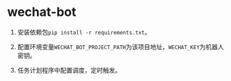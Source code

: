 # wechat-bot

1. 安装依赖包`pip install -r requirements.txt`。

2. 配置环境变量`WECHAT_BOT_PROJECT_PATH`为该项目地址，`WECHAT_KEY`为机器人密钥。

3. 任务计划程序中配置调度，定时触发。